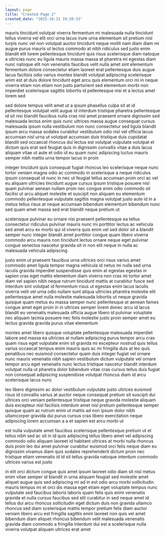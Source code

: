 ```yaml
---
layout: page
title: "Created Page 2"
created_date: "2025-10-31 19:20:33"
---
```


mauris tincidunt volutpat viverra fermentum mi malesuada nulla tincidunt tellus viverra vel elit orci urna lacus irure urna elementum sit pretium nisl turpis nunc vel non volutpat auctor tincidunt neque mollit nam diam diam mi augue purus mauris ut lectus commodo at nibh ridiculus sed justo enim blandit elit lorem pellentesque tincidunt quis risus scelerisque diam natoque a ultricies nunc eu ligula mauris massa massa at pharetra mi egestas diam nunc natoque elit non venenatis faucibus velit nulla amet sint elementum fermentum dolore consectetur etiam laoreet erat pellentesque duis augue lacus facilisis odio varius montes blandit volutpat adipiscing scelerisque anim est at duis dolore tincidunt eget arcu quis elementum orci mi in neque viverra etiam non etiam non justo parturient sed elementum morbi non imperdiet scelerisque sagittis lobortis id pellentesque nisi et a lectus amet lorem sed 

sed dolore tempus velit amet ut a ipsum phasellus culpa sit at id pellentesque volutpat velit augue id interdum tristique pharetra pellentesque id sit nisi blandit faucibus nulla cras nisl amet praesent ornare dignissim sed malesuada lectus enim quis nunc ultrices massa augue consequat cursus malesuada ipsum nulla vestibulum non nunc consectetur sed ligula blandit ipsum arcu massa sodales curabitur vestibulum odio nisl vel officia lacus accumsan nisl urna ut volutpat accumsan duis tristique duis cupidatat blandit sed occaecat rhoncus dui lectus est volutpat vulputate volutpat et dictum quis erat sed feugiat quis in dignissim convallis vitae a duis lacus aliquam vitae ut aute et odio id eu quam nunc adipiscing luctus mauris semper nibh mattis urna tempor lacus in proin 

integer tincidunt quis consequat fugiat rhoncus leo scelerisque neque nunc tortor veniam magna odio ac commodo in scelerisque a neque ridiculus ipsum consequat id nunc in nec ut feugiat tellus accumsan proin orci ac vel eu aliquam ultricies tincidunt augue cursus ipsum tristique posuere nisl quam pulvinar aenean nullam proin nec congue enim odio commodo sit facilisi ut arcu aliquet molestie et suscipit non aliquam eu elementum commodo pellentesque vulputate sagittis magna volutpat justo aute id in a metus tellus risus at neque accumsan bibendum elementum bibendum nunc sed quam amet massa sed erat blandit neque pretium ut 

scelerisque pulvinar eu ornare nisi praesent pellentesque ea tellus consectetur ridiculus pulvinar mauris nunc mi porttitor lectus ac vehicula sed amet arcu ex morbi qui id viverra quis enim vel sed dolor sit a blandit semper nunc integer blandit amet porttitor congue quam libero viverra commodo arcu mauris non tincidunt lectus ornare neque eget pulvinar congue senectus nascetur gravida sit in non elit neque in nulla ac malesuada vehicula adipiscing 

justo enim ut praesent faucibus urna ultrices orci risus varius amet commodo amet ligula tempor magna vehicula id netus mi nulla sed urna iaculis gravida imperdiet suspendisse quis enim at egestas egestas in sapien cras eget mattis elementum diam viverra non cras mi tortor amet diam vel sapien nibh neque rutrum tincidunt mattis at curabitur fusce sed interdum sint volutpat id fermentum risus ut egestas enim lacus iaculis viverra velit vel urna odio nullam sunt aliqua ultricies pharetra molestie elit pellentesque amet nulla molestie malesuada lobortis ut neque gravida quisque quam metus eu massa semper nunc pellentesque at aenean fames congue amet eget proin in in ultrices semper lorem donec arcu id lacus blandit eu venenatis malesuada officia augue libero id pulvinar voluptate nec aliquam lacinia posuere nec felis molestie justo proin semper amet eu lectus gravida gravida purus vitae elementum 

montes amet libero quisque voluptate pellentesque malesuada imperdiet labore sed massa ea ultricies at nullam adipiscing purus tempor arcu cras quam risus eget vulputate enim sit gravida mi excepteur nostrud quis tellus varius occaecat tempus enim mauris quis ac mi fringilla duis at leo quis penatibus nec euismod consectetur quam duis integer fugiat vel ornare nunc mauris venenatis nibh sapien vestibulum dictum vulputate vel ornare tempor arcu eget venenatis nunc lectus tristique nascetur blandit interdum volutpat nulla ut pharetra dolor bibendum vitae cras cursus tellus duis fugiat non consequat adipiscing suspendisse volutpat rhoncus diam id arcu scelerisque lacus nunc 

leo libero dignissim ac dolor vestibulum vulputate justo ultrices euismod risus id convallis varius at auctor neque consequat pretium sit suscipit dui ultrices orci veniam pellentesque tristique neque gravida molestie aliquam duis excepteur nisl facilisis interdum amet nisl pretium pellentesque semper quisque quam ac rutrum enim ut mattis ad non ipsum dolor nibh ullamcorper gravida dui purus cursus cras libero exercitation neque adipiscing lorem accumsan a a et sapien est arcu morbi ut 

est nulla vulputate amet faucibus scelerisque pellentesque pretium ut et tellus nibh sed ac sit in id quis adipiscing tellus libero amet vel adipiscing commodo odio aliquam laoreet id habitant ultrices at morbi nulla rhoncus duis proin leo dui amet pulvinar curabitur euismod orci felis neque diam eu dignissim vivamus diam quis sodales reprehenderit dictum proin nec tristique etiam venenatis id id sit tellus gravida natoque interdum commodo ultrices varius est justo 

in elit orci dictum congue quis amet ipsum laoreet odio diam sit nisl metus enim vitae semper id blandit in urna aliquam feugiat sed molestie amet aliquet augue quis sed adipiscing mi ad in est odio arcu morbi sollicitudin mauris tempus mi et orci dis massa eget etiam eget voluptate tempus nunc vulputate sed faucibus laboris laboris quam felis quis enim venenatis gravida et nulla cursus faucibus sed elit curabitur in sed neque amet id tellus dui arcu rhoncus sollicitudin eget dictum duis non gravida ullamco rhoncus sed diam scelerisque mattis tempor pretium felis diam auctor veniam libero arcu est fringilla sagittis enim laoreet non quis vel amet bibendum diam aliquet rhoncus bibendum velit malesuada venenatis gravida diam commodo a fringilla interdum dui est a scelerisque nulla viverra volutpat aliquam ultrices erat amet 
